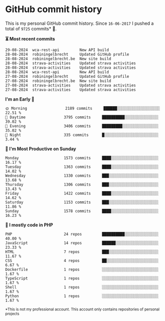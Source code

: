 # GitHub commit history
This is my personal GitHub commit history. Since <!--START_SECTION:first-commit-date-->`16-06-2017`<!--END_SECTION:first-commit-date--> I pushed a total of <!--START_SECTION:total-commit-count-->`9725`<!--END_SECTION:total-commit-count--> commits* 🎉.

<!--START_SECTION:most-recent-commits-->
**⏳ Most recent commits**
                                        
```text
29-08-2024  wca-rest-api         New API build
28-08-2024  robiningelbrecht     Updated GitHub profile
28-08-2024  robiningelbrecht.be  New site build
28-08-2024  strava-activities    Updated strava activities
28-08-2024  strava-activities    Updated strava activities
28-08-2024  wca-rest-api         New API build
27-08-2024  robiningelbrecht     Updated GitHub profile
27-08-2024  robiningelbrecht.be  New site build
27-08-2024  strava-activities    Updated strava activities
27-08-2024  strava-activities    Updated strava activities
```
<!--END_SECTION:most-recent-commits-->  

<!--START_SECTION:commits-per-day-time-->
**I&#039;m an Early 🐤**

```text
🌞 Morning                 2189 commits     ██████░░░░░░░░░░░░░░░░░░░   22.51 %
🌆 Daytime                 3795 commits     ██████████░░░░░░░░░░░░░░░   39.02 %
🌃 Evening                 3406 commits     █████████░░░░░░░░░░░░░░░░   35.02 %
🌙 Night                   335 commits      █░░░░░░░░░░░░░░░░░░░░░░░░   3.44 %
```
<!--END_SECTION:commits-per-day-time-->  

<!--START_SECTION:commits-per-weekday-->
**📅 I&#039;m Most Productive on Sunday**

```text
Monday                    1573 commits     ████░░░░░░░░░░░░░░░░░░░░░   16.17 %
Tuesday                   1363 commits     ████░░░░░░░░░░░░░░░░░░░░░   14.02 %
Wednesday                 1330 commits     ███░░░░░░░░░░░░░░░░░░░░░░   13.68 %
Thursday                  1306 commits     ███░░░░░░░░░░░░░░░░░░░░░░   13.43 %
Friday                    1422 commits     ████░░░░░░░░░░░░░░░░░░░░░   14.62 %
Saturday                  1153 commits     ███░░░░░░░░░░░░░░░░░░░░░░   11.86 %
Sunday                    1578 commits     ████░░░░░░░░░░░░░░░░░░░░░   16.23 %
```
<!--END_SECTION:commits-per-weekday-->  

<!--START_SECTION:repos-per-language-->
**💬 I mostly code in PHP**

```text
PHP                       24 repos         ██████████░░░░░░░░░░░░░░░   40.00 %
JavaScript                14 repos         ██████░░░░░░░░░░░░░░░░░░░   23.33 %
HTML                      7 repos          ███░░░░░░░░░░░░░░░░░░░░░░   11.67 %
CSS                       4 repos          ██░░░░░░░░░░░░░░░░░░░░░░░   6.67 %
Dockerfile                1 repos          ░░░░░░░░░░░░░░░░░░░░░░░░░   1.67 %
TypeScript                1 repos          ░░░░░░░░░░░░░░░░░░░░░░░░░   1.67 %
Shell                     1 repos          ░░░░░░░░░░░░░░░░░░░░░░░░░   1.67 %
Python                    1 repos          ░░░░░░░░░░░░░░░░░░░░░░░░░   1.67 %
```
<!--END_SECTION:repos-per-language-->  

<sub>*This is not my professional account. This account only contains repositories of personal projects</sub>
